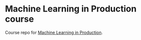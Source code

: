 # Machine Learning in Production course
Course repo for [Machine Learning in Production](https://www.deeplearning.ai/courses/machine-learning-in-production/).
